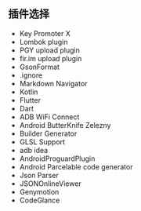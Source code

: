 ## 插件选择
- Key Promoter X
- Lombok plugin
- PGY upload plugin
- fir.im upload plugin
- GsonFormat
- .ignore
- Markdown Navigator
- Kotlin
- Flutter
- Dart
- ADB WiFi Connect
- Android ButterKnife Zelezny
- Builder Generator
- GLSL Support
- adb idea
- AndroidProguardPlugin
- Android Parcelable code generator
- Json Parser
- JSONOnlineViewer
- Genymotion
- CodeGlance